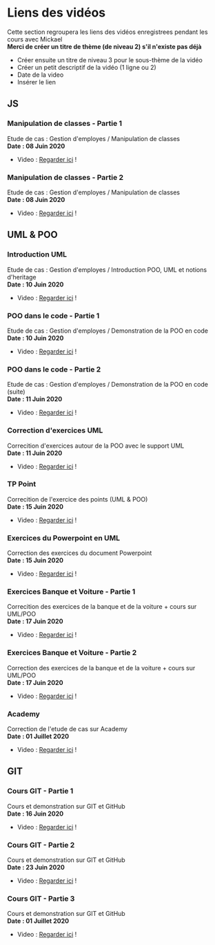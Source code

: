 # Liens des vidéos
Cette section regroupera les liens des vidéos enregistrees pendant les cours avec Mickael  
**Merci de créer un titre de thème (de niveau 2) s'il n'existe pas déjà**
* Créer ensuite un titre de niveau 3 pour le sous-thème de la vidéo
* Créer un petit descriptif de la vidéo (1 ligne ou 2)
* Date de la video
* Insérer le lien


## JS
### Manipulation de classes - Partie 1
Etude de cas : Gestion d'employes / Manipulation de classes   
**Date : 08 Juin 2020**
* Video : [Regarder ici][js-00] !

[js-00]: http://portfolio.schoenmaeker.com/work/Mickael/mp4/2020-06-08_10-13-51-converted.mp4

### Manipulation de classes - Partie 2
Etude de cas : Gestion d'employes / Manipulation de classes  
**Date : 08 Juin 2020**
* Video : [Regarder ici][js-01] !

[js-01]: http://portfolio.schoenmaeker.com/work/Mickael/mp4/2020-06-08_11-03-22-converted.mp4


## UML & POO
### Introduction UML
Etude de cas : Gestion d'employes / Introduction  POO, UML et notions d'heritage  
**Date : 10 Juin 2020**
* Video : [Regarder ici][uml-00] !

[uml-00]: http://portfolio.schoenmaeker.com/work/Mickael/mp4/2020-06-10_09-10-11-converted.mp4

### POO dans le code - Partie 1
Etude de cas : Gestion d'employes / Demonstration de la POO en code  
**Date : 10 Juin 2020**
* Video : [Regarder ici][uml-01] !

[uml-01]: http://portfolio.schoenmaeker.com/work/Mickael/mp4/2020-06-10_11-23-20-converted.mp4

### POO dans le code - Partie 2
Etude de cas : Gestion d'employes / Demonstration de la POO en code (suite)  
**Date : 11 Juin 2020**
* Video : [Regarder ici][uml-02] !

[uml-02]: http://portfolio.schoenmaeker.com/work/Mickael/mp4/2020-06-11_09-39-46-converted.mp4

### Correction d'exercices UML
Correcition d'exercices autour de la POO avec le support UML  
**Date : 11 Juin 2020**
* Video : [Regarder ici][uml-03] !

[uml-03]: http://portfolio.schoenmaeker.com/work/Mickael/mp4/2020-06-11_11-13-26-converted.mp4

### TP Point
Correcition de l'exercice des points (UML & POO)  
**Date : 15 Juin 2020**
* Video : [Regarder ici][uml-04] !

[uml-04]: http://portfolio.schoenmaeker.com/work/Mickael/mp4/2020-06-15_09-41-49-converted.mp4

### Exercices du Powerpoint en UML
Correction des exercices du document Powerpoint  
**Date : 15 Juin 2020**
* Video : [Regarder ici][uml-05] !

[uml-05]: http://portfolio.schoenmaeker.com/work/Mickael/mp4/2020-06-15_09-57-23-converted.mp4

### Exercices Banque et Voiture - Partie 1
Correcition des exercices de la banque et de la voiture + cours sur UML/POO  
**Date : 17 Juin 2020**
* Video : [Regarder ici][uml-06] !

[uml-06]: http://portfolio.schoenmaeker.com/work/Mickael/mp4/2020-06-17_09-19-22-converted.mp4

### Exercices Banque et Voiture - Partie 2
Correction des exercices de la banque et de la voiture + cours sur UML/POO  
**Date : 17 Juin 2020**
* Video : [Regarder ici][uml-07] !

[uml-07]: http://portfolio.schoenmaeker.com/work/Mickael/mp4/2020-06-17_11-20-57-converted.mp4

### Academy
Correction de l'etude de cas sur Academy  
**Date : 01 Juillet 2020**
* Video : [Regarder ici][uml-08] !

[uml-08]: http://portfolio.schoenmaeker.com/work/Mickael/mp4/2020-07-01_09-03-14-converted.mp4


## GIT
### Cours GIT - Partie 1
Cours et demonstration sur GIT et GitHub  
**Date : 16 Juin 2020**
* Video : [Regarder ici][git-00] !

[git-00]: http://portfolio.schoenmaeker.com/work/Mickael/mp4/2020-06-16_09-16-30-converted.mp4

### Cours GIT - Partie 2
Cours et demonstration sur GIT et GitHub  
**Date : 23 Juin 2020**
* Video : [Regarder ici][git-01] !

[git-01]: http://portfolio.schoenmaeker.com/work/Mickael/mp4/2020-06-23_09-17-33-converted.mp4

### Cours GIT - Partie 3
Cours et demonstration sur GIT et GitHub  
**Date : 01 Juillet 2020**
* Video : [Regarder ici][git-02] !

[git-02]: http://portfolio.schoenmaeker.com/work/Mickael/mp4/2020-07-01_14-22-36-converted.mp4
